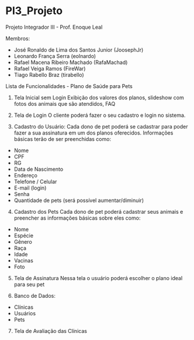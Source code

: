 # PI3_Projeto
Projeto Integrador III - Prof. Enoque Leal

Membros:

- José Ronaldo de Lima dos Santos Junior (JoosephJr)
- Leonardo França Serra (eolnardo)
- Rafael Macena Ribeiro Machado (RafaMachad)
- Rafael Veiga Ramos (FireWar)
- Tiago Rabello Braz (tirabello)

Lista de Funcionalidades - Plano de Saúde para Pets

1) Tela Inicial sem Login Exibição dos valores dos planos, slideshow com fotos dos animais que são atendidos, FAQ

2) Tela de Login O cliente poderá fazer o seu cadastro e login no sistema.

3) Cadastro do Usuário:
Cada dono de pet poderá se cadastrar para poder fazer a sua assinatura em um dos planos oferecidos. 
Informações básicas terão de ser preenchidas como:

- Nome
- CPF
- RG
- Data de Nascimento
- Endereço
- Telefone / Celular
- E-mail (login)
- Senha
- Quantidade de pets (será possível aumentar/diminuir)

4) Cadastro dos Pets Cada dono de pet poderá cadastrar seus animais e preencher as informações básicas sobre eles como:

- Nome
- Espécie
- Gênero
- Raça
- Idade
- Vacinas
- Foto

5) Tela de Assinatura Nessa tela o usuário poderá escolher o plano ideal para seu pet

6) Banco de Dados:

- Clínicas
- Usuários
- Pets

7) Tela de Avaliação das Clínicas
